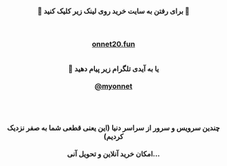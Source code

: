 <div> <center> <h3> <b> 
 
🔴 برای رفتن به سایت خرید روی لینک زیر کلیک کنید 🚀

<br><br>
<a target="_blank" href="https://onnet20.fun/">onnet20.fun </a>
<br><br>

🔵 یا به آیدی تلگرام زیر پیام دهید
 <br> <br>
<a href="https://t.me/myonnet"  target="_blank">@myonnet</a>
<br> <br> <br> <br> 

چندین سرویس و سرور از سراسر دنیا (این یعنی قطعی شما به صفر نزدیک کردیم)
<br><br>
امکان خرید آنلاین و تحویل آنی...
</b>  </h3> </center>
</div>
